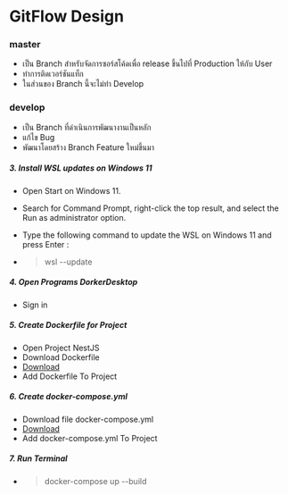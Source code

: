 # GitFlow Design

### master

* เป็น Branch สำหรับจัดการซอร์สโค้ดเพื่อ release ขึ้นไปที่ Production ให้กับ User
* ทำการติดเวอร์ชันแท็ก
* ในส่วนของ Branch นี้จะไม่ทำ Develop

### develop
* เป็น Branch ที่ดำเนินการพัฒนางานเป็นหลัก
* แก้ไข Bug
* พัฒนาโดยสร้าง Branch Feature ใหม่ขึ้นมา

##### 3. Install WSL updates on Windows 11

* Open Start on Windows 11.

* Search for Command Prompt, right-click the top result, and select the Run as administrator option.

* Type the following command to update the WSL on Windows 11 and press Enter : 
* > wsl --update

##### 4. Open Programs DorkerDesktop

* Sign in

##### 5. Create Dockerfile for Project

* Open Project NestJS
* Download Dockerfile
* [Download](https://github.com/jumpondbe8/nestjs-prototype/blob/feature/dockercompose-cs-174%2C176/Dockerfile)
* Add Dockerfile To Project

##### 6. Create docker-compose.yml
* Download file docker-compose.yml
* [Download](https://github.com/jumpondbe8/nestjs-prototype/blob/feature/dockercompose-cs-174%2C176/docker-compose.yml)
* Add docker-compose.yml To Project

##### 7. Run Terminal
* >docker-compose up --build